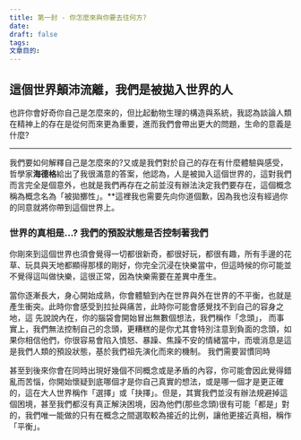 ```yaml
---
title: 第一封 - 你怎麼來與你要去往何方?
date: 
draft: false
tags: 
文章目的:
---
```

## 這個世界顛沛流離，我們是被拋入世界的人

也許你會好奇你自己是怎麼來的，但比起動物生理的構造與系統，我認為談論人類在精神上的存在是從何而來更為重要，進而我們會帶出更大的問題，生命的意義是什麼?

---

我們要如何解釋自己是怎麼來的?又或是我們對於自己的存在有什麼體驗與感受，哲學家**海德格**給出了我很滿意的答案，他認為，人是被拋入這個世界的，這對我們而言完全是個意外，也就是我們再存在之前並沒有辦法決定我們要存在，這個概念稱為概念名為「被拋擲性」。**這裡我也需要先向你道個歉，因為我也沒有經過你的同意就將你帶到這個世界上。

### 世界的真相是…? 我們的預設狀態是否控制著我們

你剛來到這個世界也須會覺得一切都很新奇，都很好玩，都很有趣，所有手邊的花草、玩具與天地都顯得那樣的剛好，你完全沉浸在快樂當中，但這時候的你可能並不覺得這叫做快樂，這很正常，因為快樂需要在差異中產生。

當你逐漸長大，身心開始成熟，你會體驗到內在世界與外在世界的不平衡，也就是產生衝突。此時你會感受到拉扯與痛苦，此時你可能會感覺找不到自己的容身之地，這
先說說內在，你的腦袋會開始冒出無數個想法，我們稱作「念頭」，
而事實上，我們無法控制自己的念頭，更糟糕的是你尤其會特別注意到負面的念頭，如果你相信他們，你很容易會陷入憤怒、暴躁、焦躁不安的情緒當中，而壞消息是這是我們人類的預設狀態，基於我們祖先演化而來的機制。
我們需要習慣同時

甚至到後來你會在同時出現好幾個不同概念或是矛盾的內容，你可能會因此覺得錯亂而苦惱，你開始懷疑到底哪個才是你自己真實的想法，或是哪一個才是更正確的，這在大人世界稱作「選擇」或「抉擇」。但是，其實我們並沒有辦法規避掉這個困境，甚至我們都沒有真正解決困境，因為他們(那些念頭)很有可能「都是」對的，我們唯一能做的只有在概念之間選取較為接近的比例，讓他更接近真相，稱作「平衡」。